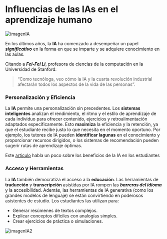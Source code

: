 # Influencias de las IAs en el aprendizaje humano

![imagenIA](https://espacio.fundaciontelefonica.com/wp-content/uploads/2021/08/ia-color-1100x550-1100x550.jpg)

En los últimos años, la **IA** ha comenzado a desempeñar un 
papel **_significativo_** en la forma en que se imparte 
y se adquiere conocimiento en las aulas. 

Citando a **_Fei-Fei Li_**, profesora de ciencias de la 
computación en la Universidad de Stanford:

> “Como tecnóloga, veo cómo la IA y la cuarta revolución industrial 
> afectarán todos los aspectos de la vida de las personas”.

### Personalización y Eficiencia

La **IA** permite una personalización sin precedentes. 
Los **sistemas inteligentes** analizan el rendimiento, el ritmo y el estilo
de aprendizaje de cada individuo para ofrecer contenido, ejercicios y 
retroalimentación adaptados específicamente. Esto **maximiza** la eficiencia
y la retención, ya que el estudiante recibe justo lo que necesita en el 
momento oportuno. Por ejemplo, los tutores de IA pueden **identificar 
lagunas** en el conocimiento y proporcionar recursos dirigidos, o los 
sistemas de recomendación pueden sugerir rutas de aprendizaje óptimas.

Este [articulo](https://www.rededuca.net/blog/tic/beneficios-ia-educacion) habla 
un poco sobre los beneficios de la IA en los estudiantes

### Acceso y Herramientas

La **IA** también democratiza el acceso a la **educación**. 
Las herramientas de **traducción** y **transcripción** asistidas 
por IA rompen las **_barreras del idioma_** y la accesibilidad. 
Además, las herramientas de IA generativa (como los grandes modelos 
de lenguaje) se están convirtiendo en poderosos asistentes de estudio.
Los estudiantes las utilizan para:

* Generar resúmenes de textos complejos.
* Explicar conceptos difíciles con analogías simples.
* Crear ejercicios de práctica o simulaciones.

![imagenIA2](https://img.innovaciondigital360.com/wp-content/uploads/2024/08/30174347/alucinaciones-de-la-ia.jpg)